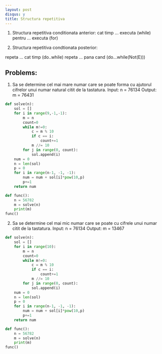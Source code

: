 ```yaml
---
layout: post
disqus: y
title: Structura repetitiva
---
```



1. Structura repetitiva conditionata anterior:
cat timp ... executa (while)
pentru ... executa (for)

2. Structura repetitiva condtionata posterior:

repeta ... cat timp (do..while)
repeta ... pana cand (do...while(Not(E)))

## Problems:

1. Sa se determine cel mai mare numar care se poate forma
cu ajutorul cifrelor unui numar natural citit de la tastatura.
Input: n = 76134
Output: m = 76431

```python
def solve(n):
    sol = []
    for i in range(9,-1,-1):
        m = n
        count=0
        while m!=0:
            c = m % 10
            if c == i:
                count+=1
            m //= 10
        for j in range(0, count):
            sol.append(i)
    num = 0
    n = len(sol)
    p = 0
    for i in range(n-1, -1, -1):
        num = num + sol[i]*pow(10,p)
        p+=1
    return num

def func():
    n = 56782
    m = solve(n)
    print(m)
func()
```

2. Sa se determine cel mai mic numar care se poate cu cifrele unui numar citit de la tastatura.
Input: n = 76134
Output: m = 13467

```python
def solve(n):
    sol = []
    for i in range(10):
        m = n
        count=0
        while m!=0:
            c = m % 10
            if c == i:
                count+=1
            m //= 10
        for j in range(0, count):
            sol.append(i)
    num = 0
    n = len(sol)
    p = 0
    for i in range(n-1, -1, -1):
        num = num + sol[i]*pow(10,p)
        p+=1
    return num

def func():
    n = 56782
    m = solve(n)
    print(m)
func()
```
